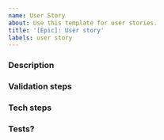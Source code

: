 ```yaml
---
name: User Story
about: Use this template for user stories.
title: '[Epic]: User story'
labels: user story
---
```


### Description

<!--
Write a short description of what the ticket solves, how it provides value and who suggested it
-->

### Validation steps

<!--
Write steps to validate that the ticket is done (Necessary for BR done)
-->

### Tech steps

<!--
Write tech steps to complete the ticket (Necessary for TR done)
-->

### Tests?

<!--
What tests should be written for this ticket?
-->

